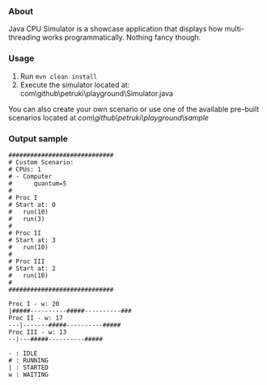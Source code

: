 ### About
Java CPU Simulator is a showcase application that displays how multi-threading works programmatically.
Nothing fancy though.

### Usage

1) Run `mvn clean install`
2) Execute the simulator located at: com\github\petruki\playground\Simulator.java


You can also create your own scenario or use one of the available pre-built scenarios located at *com\github\petruki\playground\sample*

### Output sample
```
#############################
# Custom Scenario: 
# CPUs: 1
# - Computer
#      quantum=5
#
# Proc I
# Start at: 0
#   run(10)
#   run(3)
#
# Proc II
# Start at: 3
#   run(10)
#
# Proc III
# Start at: 2
#   run(10)
#
#############################

Proc I - w: 20 
|#####----------#####----------###
Proc II - w: 17 
---|-------#####----------#####
Proc III - w: 13 
--|---#####----------#####

- : IDLE
# : RUNNING
| : STARTED
w : WAITING
```
